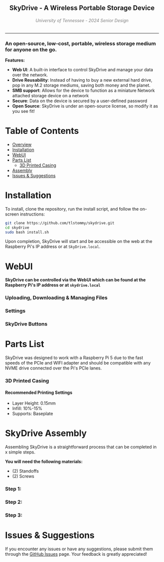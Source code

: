 <h2 align="center" style="border:none">
  SkyDrive - A Wireless Portable Storage Device
  <h6 align="center" style="color: gray;">
    University of Tennessee - 2024 Senior Design
  </h6>
</h2>

-----

### An open-source, low-cost, portable, wireless storage medium for anyone on the go.

**Features:**
- **Web UI**: A built-in interface to control SkyDrive and manage your data over the network.
- **Drive Reusability**: Instead of having to buy a new external hard drive, pop in any M.2 storage mediums, saving both money and the planet.
- **SMB support**: Allows for the device to function as a miniature Network attached storage device on a network
- **Secure**: Data on the device is secured by a user-defined password
- **Open Source**: SkyDrive is under an open-source license, so modify it as you see fit!

# Table of Contents
* [Overview](#)
* [Installation](#installation)
* [WebUI](#webui)
* [Parts List](#parts-list)
   * [3D Printed Casing](#3d-printed-casing)
* [Assembly](#skydrive-assembly)
* [Issues & Suggestions](#issues--suggestions)


# Installation

To install, clone the repository, run the install script, and follow the on-screen instructions:

```bash
git clone https://github.com/tlstommy/skydrive.git
cd skydrive
sudo bash install.sh

```

Upon completion, SkyDrive will start and be accessible on the web at the Raspberry Pi's IP address or at `SkyDrive.local`.


# WebUI

**SkyDrive can be controlled via the WebUI which can be found at the Raspberry Pi's IP address or at `skydrive.local`**




### Uploading, Downloading & Managing Files


### Settings


### SkyDrive Buttons


# Parts List

SkyDrive was designed to work with a Raspberry Pi 5 due to the fast speeds of the PCIe and WIFI adapter and should be compatible with any NVME drive connected over the Pi's PCIe lanes. 

### 3D Printed Casing


#### Recommended Printing Settings
- Layer Height: 0.15mm
- Infill: 10%-15%
- Supports: Baseplate

# SkyDrive Assembly

Assembling SkyDrive is a straightforward process that can be completed in x simple steps.

**You will need the following materials:**
- (2) Standoffs
- (2) Screws
  
### Step 1:

### Step 2: 

### Step 3: 






# Issues & Suggestions
If you encounter any issues or have any suggestions, please submit them through the [GitHub Issues](https://github.com/tlstommy/skydrive/issues) page. Your feedback is greatly appreciated!



